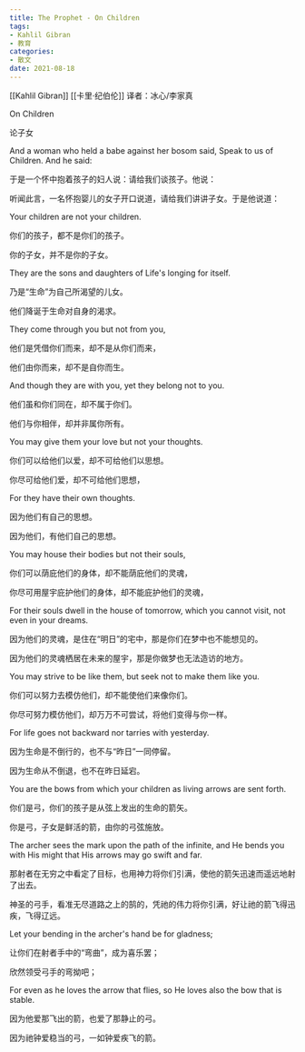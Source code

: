 ```yaml
---
title: The Prophet - On Children
tags: 
- Kahlil Gibran
- 教育
categories:
- 散文
date: 2021-08-18
---
```


[[Kahlil Gibran]] [[卡里·纪伯伦]]
译者：冰心/李家真

On Children

论子女

And a woman who held a babe against her bosom said, Speak to us of Children. And he said:

于是一个怀中抱着孩子的妇人说：请给我们谈孩子。他说：

听闻此言，一名怀抱婴儿的女子开口说道，请给我们讲讲子女。于是他说道：

Your children are not your children.

你们的孩子，都不是你们的孩子。

你的子女，并不是你的子女。

They are the sons and daughters of Life's longing for itself.

乃是“生命”为自己所渴望的儿女。

他们降诞于生命对自身的渴求。

They come through you but not from you,

他们是凭借你们而来，却不是从你们而来，

他们由你而来，却不是自你而生。

And though they are with you, yet they belong not to you.

他们虽和你们同在，却不属于你们。

他们与你相伴，却并非属你所有。

You may give them your love but not your thoughts.

你们可以给他们以爱，却不可给他们以思想。

你尽可给他们爱，却不可给他们思想，

For they have their own thoughts.

因为他们有自己的思想。

因为他们，有他们自己的思想。

You may house their bodies but not their souls,

你们可以荫庇他们的身体，却不能荫庇他们的灵魂，

你尽可用屋宇庇护他们的身体，却不能庇护他们的灵魂，

For their souls dwell in the house of tomorrow, which you cannot visit, not even in your dreams.

因为他们的灵魂，是住在“明日”的宅中，那是你们在梦中也不能想见的。

因为他们的灵魂栖居在未来的屋宇，那是你做梦也无法造访的地方。

You may strive to be like them, but seek not to make them like you.

你们可以努力去模仿他们，却不能使他们来像你们。

你尽可努力模仿他们，却万万不可尝试，将他们变得与你一样。

For life goes not backward nor tarries with yesterday.

因为生命是不倒行的，也不与“昨日”一同停留。

因为生命从不倒退，也不在昨日延宕。

You are the bows from which your children as living arrows are sent forth.

你们是弓，你们的孩子是从弦上发出的生命的箭矢。

你是弓，子女是鲜活的箭，由你的弓弦施放。

The archer sees the mark upon the path of the infinite, and He bends you with His might that His arrows may go swift and far.

那射者在无穷之中看定了目标，也用神力将你们引满，使他的箭矢迅速而遥远地射了出去。

神圣的弓手，看准无尽道路之上的鹄的，凭祂的伟力将你引满，好让祂的箭飞得迅疾，飞得辽远。

Let your bending in the archer's hand be for gladness;

让你们在射者手中的“弯曲”，成为喜乐罢；

欣然领受弓手的弯拗吧；

For even as he loves the arrow that flies, so He loves also the bow that is stable.

因为他爱那飞出的箭，也爱了那静止的弓。

因为祂钟爱稳当的弓，一如钟爱疾飞的箭。
































































